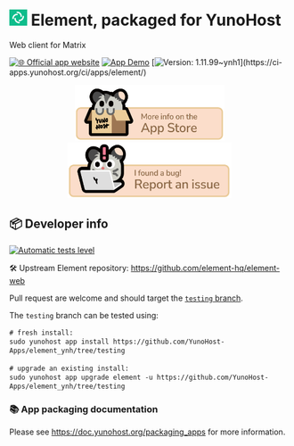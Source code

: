 <!--
N.B.: This README was automatically generated by <https://github.com/YunoHost/apps_tools/blob/main/readme_generator>
It shall NOT be edited by hand.
-->

<h1>
  <img src="https://raw.githubusercontent.com/YunoHost/apps/main/logos/element.png" width="32px" alt="Logo of Element">
  Element, packaged for YunoHost
</h1>

Web client for Matrix

[![🌐 Official app website](https://img.shields.io/badge/Official_app_website-darkgreen?style=for-the-badge)](https://element.io)
[![App Demo](https://img.shields.io/badge/App_Demo-blue?style=for-the-badge)](https://app.element.io/)
[![Version: 1.11.99~ynh1](https://img.shields.io/badge/Version-1.11.99~ynh1-rgba(0,150,0,1)?style=for-the-badge)](https://ci-apps.yunohost.org/ci/apps/element/)

<div align="center">
<a href="https://apps.yunohost.org/app/element"><img height="100px" src="https://github.com/YunoHost/yunohost-artwork/raw/refs/heads/main/badges/neopossum-badges/badge_more_info_on_the_appstore.svg"/></a>
<a href="https://github.com/YunoHost-Apps/element_ynh/issues"><img height="100px" src="https://github.com/YunoHost/yunohost-artwork/raw/refs/heads/main/badges/neopossum-badges/badge_report_an_issue.svg"/></a>
</div>

## 📦 Developer info

[![Automatic tests level](https://apps.yunohost.org/badge/cilevel/element)](https://ci-apps.yunohost.org/ci/apps/element/)

🛠️ Upstream Element repository: <https://github.com/element-hq/element-web>

Pull request are welcome and should target the [`testing` branch](https://github.com/YunoHost-Apps/element_ynh/tree/testing).

The `testing` branch can be tested using:
```
# fresh install:
sudo yunohost app install https://github.com/YunoHost-Apps/element_ynh/tree/testing

# upgrade an existing install:
sudo yunohost app upgrade element -u https://github.com/YunoHost-Apps/element_ynh/tree/testing
```

### 📚 App packaging documentation

Please see <https://doc.yunohost.org/packaging_apps> for more information.